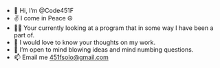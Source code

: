- 👋 Hi, I’m @Code451F
- ✌️ I come in Peace ☮️
- 🧑‍💻 Your currently looking at a program that in some way I have been a part of.
- 💞 I would love to know your thoughts on my work. 
- 💭 I’m open to mind blowing ideas and mind numbing questions.
- 📫 Email me 451fsolo@gmail.com
